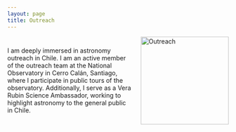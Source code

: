 ```yaml
---
layout: page
title: Outreach
---
```

<div style="display: flex; align-items: center;">
    <div style="flex: 1; padding-right: 20px;">
        <p>I am deeply immersed in astronomy outreach in Chile. I am an active member of the outreach team at the National Observatory in Cerro Calán, Santiago, where I participate in public tours of the observatory. Additionally, I serve as a Vera Rubin Science Ambassador, working to highlight astronomy to the general public in Chile.</p>
    </div>
    <div style="flex: 0 0 auto;">
        <img src="https://github.com/user-attachments/assets/9768c003-26e2-40fa-9558-76bfe2985f11" alt="Outreach" width="200" height="200">
    </div>
</div>
